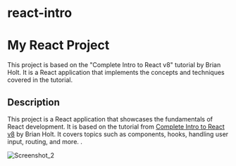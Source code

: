 # react-intro
# My React Project

This project is based on the "Complete Intro to React v8" tutorial by Brian Holt. It is a React application that implements the concepts and techniques covered in the tutorial.

## Description

This project is a React application that showcases the fundamentals of React development. It is based on the tutorial from [Complete Intro to React v8](https://react-v8.holt.courses/) by Brian Holt. It covers topics such as components, hooks, handling user input, routing, and more. .

![Screenshot_2](https://github.com/mahmoud-khalil8/react-intro/assets/78821632/3bb9a407-ea10-4072-942c-509b87f52fe4)
